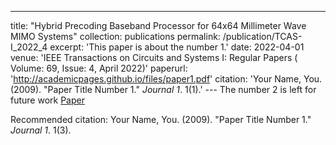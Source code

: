 ---
title: "Hybrid Precoding Baseband Processor for 64x64 Millimeter Wave MIMO Systems"
collection: publications
permalink: /publication/TCAS-I_2022_4
excerpt: 'This paper is about the number 1.'
date: 2022-04-01
venue: 'IEEE Transactions on Circuits and Systems I: Regular Papers ( Volume: 69, Issue: 4, April 2022)'
paperurl: 'http://academicpages.github.io/files/paper1.pdf'
citation: 'Your Name, You. (2009). &quot;Paper Title Number 1.&quot; <i>Journal 1</i>. 1(1).'
--- The number 2 is left for future work
[Paper](http://jacky1229.github.io/files/publication_papers/Hybrid_Precoding_Baseband_Processor_for_64__64_Millimeter_Wave_MIMO_Systems.pdf)

Recommended citation: Your Name, You. (2009). "Paper Title Number 1." <i>Journal 1</i>. 1(3).